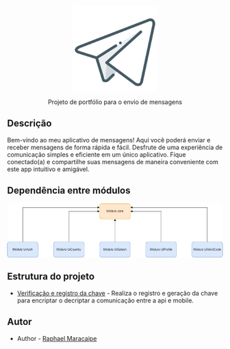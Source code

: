 <p align="center">
  <img src="./docs/img/icon_app.png" width="200" alt="Portfolio - Logo" />
</p>
  <p align="center">Projeto de portfólio para o envio de mensagens</p>

## Descrição
Bem-vindo ao meu aplicativo de mensagens! Aqui você poderá enviar e receber mensagens de forma rápida e fácil. Desfrute de uma experiência de comunicação simples e eficiente em um único aplicativo. Fique conectado(a) e compartilhe suas mensagens de maneira conveniente com este app intuitivo e amigável.

## Dependência entre módulos
<p align="center">
  <img src="./docs/img/modules.png" width="600" alt="Portfolio - Flutter - Modules" />
</p>

## Estrutura do projeto
- [Verificação e registro da chave](./docs/register_generate.md) - Realiza o registro e geração da chave para encriptar o decriptar a comunicação entre a api e mobile.

## Autor
- Author - [Raphael Maracaipe](https://www.linkedin.com/in/raphaelmaracaipe)
